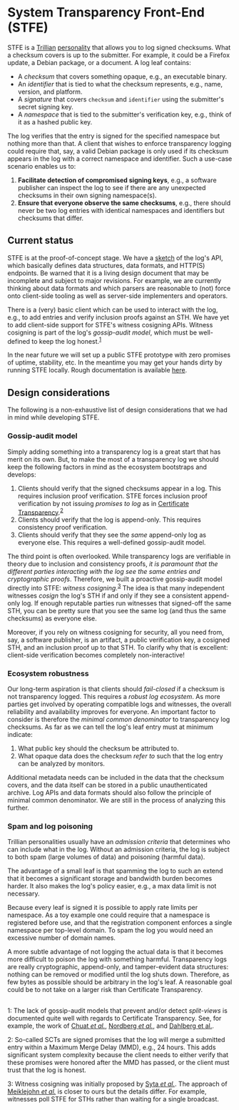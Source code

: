 # System Transparency Front-End (STFE)
STFE is a [Trillian](https://transparency.dev/#trillian)
[personality](https://github.com/google/trillian/blob/master/docs/Personalities.md)
that allows you to log signed checksums.  What a checksum covers is up to the
submitter.  For example, it could be a Firefox update, a Debian package, or a
document.  A log leaf contains:
- A _checksum_ that covers something opaque, e.g., an executable binary.
- An _identifier_ that is tied to what the checksum represents, e.g., name,
version, and platform.
- A _signature_ that covers `checksum` and `identifier` using the submitter's
secret signing key.
- A _namespace_ that is tied to the submitter's verification key, e.g., think of
it as a hashed public key.

The log verifies that the entry is signed for the specified namespace but
nothing more than that.  A client that wishes to enforce transparency logging
could require that, say, a valid Debian package is only used if its checksum
appears in the log with a correct namespace and identifier. Such a use-case
scenario enables us to:
1. **Facilitate detection of compromised signing keys**, e.g., a software
publisher can inspect the log to see if there are any unexpected checksums in
their own signing namespace(s).
2. **Ensure that everyone observe the same checksums**, e.g., there should never
be two log entries with identical namespaces and identifiers but checksums that
differ.

## Current status
STFE is at the proof-of-concept stage.  We have a
[sketch](https://github.com/system-transparency/stfe/blob/main/doc/sketch.md) of
the log's API, which basically defines data structures, data formats, and
HTTP(S) endpoints.   Be warned that it is a living design document that may be
incomplete and subject to major revisions.  For example, we are currently
thinking about data formats and which parsers are reasonable to (not) force onto
client-side tooling as well as server-side implementers and operators.

There is a (very) basic client which can be used to interact with the
log, e.g., to add entries and verify inclusion proofs against an STH.  We have
yet to add client-side support for STFE's witness cosigning APIs.  Witness
cosigning is part of the log's _gossip-audit model_, which must be well-defined
to keep the log honest.<sup>[1](#footnote-1)</sup>

In the near future we will set up a public STFE prototype with zero promises of
uptime, stability, etc.  In the meantime you may get your hands dirty by running
STFE locally.  Rough documentation is available
[here](https://github.com/system-transparency/stfe/blob/main/server/README.md).

## Design considerations
The following is a non-exhaustive list of design considerations that we had in
mind while developing STFE.

### Gossip-audit model
Simply adding something into a transparency log is a great start that has merit
on its own.  But, to make the most of a transparency log we should keep the
following factors in mind as the ecosystem bootstraps and develops:
1. Clients should verify that the signed checksums appear in a log.  This
requires inclusion proof verification.  STFE forces inclusion proof verification
by not issuing _promises to log_ as in [Certificate
Transparency](https://tools.ietf.org/html/rfc6962).<sup>[2](#footnote-2)</sup>
2. Clients should verify that the log is append-only.  This requires consistency
proof verification.
3. Clients should verify that they see the _same_ append-only log as everyone
else.  This requires a well-defined gossip-audit model.

The third point is often overlooked.  While transparency logs are verifiable in
theory due to inclusion and consistency proofs, _it is paramount that the
different parties interacting with the log see the same entries and
cryptographic proofs_.  Therefore, we built a proactive gossip-audit model
directly into STFE: _witness cosigning_.<sup>[3](#footnote-3)</sup>
The idea is that many independent witnesses _cosign_ the log's STH if and only
if they see a consistent append-only log.  If enough reputable parties run
witnesses that signed-off the same STH, you can be pretty sure that you see the
same log (and thus the same checksums) as everyone else.

Moreover, if you rely on witness cosigning for security, all you need from, say,
a software publisher, is an artifact, a public verification key, a cosigned STH,
and an inclusion proof up to that STH.  To clarify why that is excellent:
client-side verification becomes completely non-interactive!

### Ecosystem robustness
Our long-term aspiration is that clients should _fail-closed_ if a checksum is
not transparency logged.  This requires a _robust log ecosystem_.  As more
parties get involved by operating compatible logs and witnesses, the overall
reliability and availability improves for everyone.  An important factor to
consider is therefore the _minimal common denominator_ to transparency log
checksums.  As far as we can tell the log's leaf entry must at minimum indicate:
1. What public key should the checksum be attributed to.
2. What opaque data does the checksum _refer to_ such that the log entry can be
analyzed by monitors.

Additional metadata needs can be included in the data that the checksum covers,
and the data itself can be stored in a public unauthenticated archive.  Log APIs
and data formats should also follow the principle of minimal common denominator.
We are still in the process of analyzing this further.

### Spam and log poisoning
Trillian personalities usually have an _admission criteria_ that determines who
can include what in the log.  Without an admission criteria, the log is subject
to both spam (large volumes of data) and poisoning (harmful data).

The advantage of a small leaf is that spamming the log to such an extend that it
becomes a significant storage and bandwidth burden becomes harder.  It also
makes the log's policy easier, e.g., a max data limit is not necessary.

Because every leaf is signed it is possible to apply rate limits per namespace.
As a toy example one could require that a namespace is registered before use,
and that the registration component enforces a single namespace per top-level
domain.  To spam the log you would need an excessive number of domain names.

A more subtle advantage of not logging the actual data is that it becomes more
difficult to poison the log with something harmful.  Transparency logs are
really cryptographic, append-only, and tamper-evident data structures: nothing
can be removed or modified until the log shuts down.  Therefore, as few bytes as
possible should be arbitrary in the log's leaf.  A reasonable goal could be to
not take on a larger risk than Certificate Transparency.

##
<a name="footnote-1">1</a>:
The lack of gossip-audit models that prevent and/or detect _split-views_ is
documented quite well with regards to Certificate Transparency.  See, for
example, the work of
[Chuat _et al._](https://ieeexplore.ieee.org/stamp/stamp.jsp?tp=&arnumber=7346853),
[Nordberg _et al._](https://tools.ietf.org/html/draft-ietf-trans-gossip-05), and
[Dahlberg et al.](https://sciendo.com/article/10.2478/popets-2021-0024).

<a name="footnote-2">2</a>:
So-called SCTs are signed promises that the log will merge a submitted entry
within a Maximum Merge Delay (MMD), e.g., 24 hours.  This adds significant system
complexity because the client needs to either verify that these promises were
honored after the MMD has passed, or the client must trust that the log is
honest.

<a name="footnote-3">3</a>:
Witness cosigning was initially proposed by [Syta _et al._](https://ieeexplore.ieee.org/stamp/stamp.jsp?tp=&arnumber=7546521).
The approach of [Meiklejohn _et al._](https://arxiv.org/pdf/2011.04551.pdf)
is closer to ours but the details differ.  For example, witnesses poll STFE for
STHs rather than waiting for a single broadcast.
